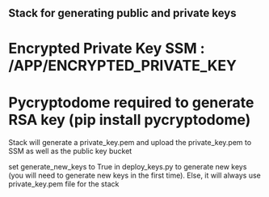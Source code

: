 ## Stack for generating public and private keys

# Encrypted Private Key SSM : /APP/ENCRYPTED_PRIVATE_KEY


# Pycryptodome required to generate RSA key (pip install pycryptodome)

Stack will generate a private_key.pem and upload the private_key.pem to SSM as well as the public key bucket

set generate_new_keys to True in deploy_keys.py to generate new keys (you will need to generate new keys in the first time). Else, it will always use private_key.pem file for the stack